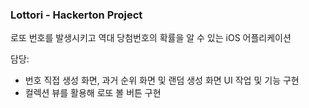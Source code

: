 ### Lottori - Hackerton Project

로또 번호를 발생시키고 역대 당첨번호의 확률을 알 수 있는 iOS 어플리케이션

담당:

- 번호 직접 생성 화면, 과거 순위 화면 및 랜덤 생성 화면 UI 작업 및 기능 구현
- 컬렉션 뷰를 활용해 로또 볼 버튼 구현
